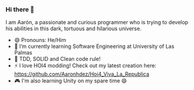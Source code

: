 ### Hi there 👋

I am Aarón, a passionate and curious programmer who is trying to develop his abilities in this dark, tortuous and hilarious universe.

- 😄 Pronouns: He/Him
- 🌱 I’m currently learning Software Engineering at University of Las Palmas
- :speech_balloon: TDD, SOLID and Clean code rule! 
- ⚡ I love HOI4 modding! Check out my latest creation here: https://github.com/Aaronhdez/Hoi4_Viva_La_Republica
- :video_game: I'm also learning Unity on my spare time 😄
